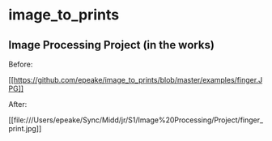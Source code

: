 # image_to_prints
## Image Processing Project (in the works)

Before:

[[https://github.com/epeake/image_to_prints/blob/master/examples/finger.JPG]]

After:

[[file:///Users/epeake/Sync/Midd/jr/S1/Image%20Processing/Project/finger_print.jpg]]
